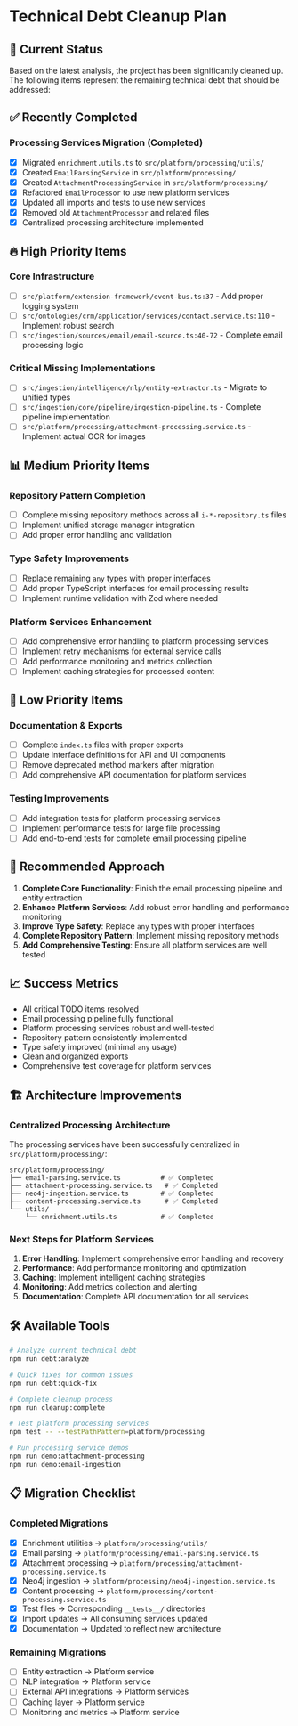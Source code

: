 # Technical Debt Cleanup Plan

## 🎯 Current Status

Based on the latest analysis, the project has been significantly cleaned up. The following items represent the remaining technical debt that should be addressed:

## ✅ Recently Completed

### Processing Services Migration (Completed)
- [x] Migrated `enrichment.utils.ts` to `src/platform/processing/utils/`
- [x] Created `EmailParsingService` in `src/platform/processing/`
- [x] Created `AttachmentProcessingService` in `src/platform/processing/`
- [x] Refactored `EmailProcessor` to use new platform services
- [x] Updated all imports and tests to use new services
- [x] Removed old `AttachmentProcessor` and related files
- [x] Centralized processing architecture implemented

## 🔥 High Priority Items

### Core Infrastructure
- [ ] `src/platform/extension-framework/event-bus.ts:37` - Add proper logging system
- [ ] `src/ontologies/crm/application/services/contact.service.ts:110` - Implement robust search
- [ ] `src/ingestion/sources/email/email-source.ts:40-72` - Complete email processing logic

### Critical Missing Implementations
- [ ] `src/ingestion/intelligence/nlp/entity-extractor.ts` - Migrate to unified types
- [ ] `src/ingestion/core/pipeline/ingestion-pipeline.ts` - Complete pipeline implementation
- [ ] `src/platform/processing/attachment-processing.service.ts` - Implement actual OCR for images

## 📊 Medium Priority Items

### Repository Pattern Completion
- [ ] Complete missing repository methods across all `i-*-repository.ts` files
- [ ] Implement unified storage manager integration
- [ ] Add proper error handling and validation

### Type Safety Improvements
- [ ] Replace remaining `any` types with proper interfaces
- [ ] Add proper TypeScript interfaces for email processing results
- [ ] Implement runtime validation with Zod where needed

### Platform Services Enhancement
- [ ] Add comprehensive error handling to platform processing services
- [ ] Implement retry mechanisms for external service calls
- [ ] Add performance monitoring and metrics collection
- [ ] Implement caching strategies for processed content

## 🔧 Low Priority Items

### Documentation & Exports
- [ ] Complete `index.ts` files with proper exports
- [ ] Update interface definitions for API and UI components
- [ ] Remove deprecated method markers after migration
- [ ] Add comprehensive API documentation for platform services

### Testing Improvements
- [ ] Add integration tests for platform processing services
- [ ] Implement performance tests for large file processing
- [ ] Add end-to-end tests for complete email processing pipeline

## 🎯 Recommended Approach

1. **Complete Core Functionality**: Finish the email processing pipeline and entity extraction
2. **Enhance Platform Services**: Add robust error handling and performance monitoring
3. **Improve Type Safety**: Replace `any` types with proper interfaces
4. **Complete Repository Pattern**: Implement missing repository methods
5. **Add Comprehensive Testing**: Ensure all platform services are well tested

## 📈 Success Metrics

- All critical TODO items resolved
- Email processing pipeline fully functional
- Platform processing services robust and well-tested
- Repository pattern consistently implemented
- Type safety improved (minimal `any` usage)
- Clean and organized exports
- Comprehensive test coverage for platform services

## 🏗️ Architecture Improvements

### Centralized Processing Architecture

The processing services have been successfully centralized in `src/platform/processing/`:

```
src/platform/processing/
├── email-parsing.service.ts          # ✅ Completed
├── attachment-processing.service.ts   # ✅ Completed
├── neo4j-ingestion.service.ts        # ✅ Completed
├── content-processing.service.ts      # ✅ Completed
└── utils/
    └── enrichment.utils.ts           # ✅ Completed
```

### Next Steps for Platform Services

1. **Error Handling**: Implement comprehensive error handling and recovery
2. **Performance**: Add performance monitoring and optimization
3. **Caching**: Implement intelligent caching strategies
4. **Monitoring**: Add metrics collection and alerting
5. **Documentation**: Complete API documentation for all services

## 🛠️ Available Tools

```bash
# Analyze current technical debt
npm run debt:analyze

# Quick fixes for common issues
npm run debt:quick-fix

# Complete cleanup process
npm run cleanup:complete

# Test platform processing services
npm test -- --testPathPattern=platform/processing

# Run processing service demos
npm run demo:attachment-processing
npm run demo:email-ingestion
```

## 📋 Migration Checklist

### Completed Migrations
- [x] Enrichment utilities → `platform/processing/utils/`
- [x] Email parsing → `platform/processing/email-parsing.service.ts`
- [x] Attachment processing → `platform/processing/attachment-processing.service.ts`
- [x] Neo4j ingestion → `platform/processing/neo4j-ingestion.service.ts`
- [x] Content processing → `platform/processing/content-processing.service.ts`
- [x] Test files → Corresponding `__tests__/` directories
- [x] Import updates → All consuming services updated
- [x] Documentation → Updated to reflect new architecture

### Remaining Migrations
- [ ] Entity extraction → Platform service
- [ ] NLP integration → Platform service
- [ ] External API integrations → Platform services
- [ ] Caching layer → Platform service
- [ ] Monitoring and metrics → Platform service 